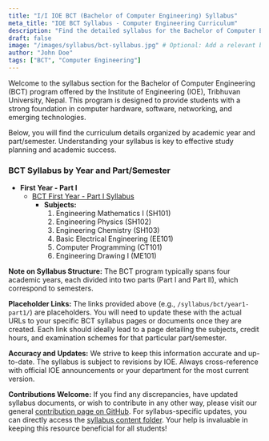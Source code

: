 ```yaml
---
title: "I/I IOE BCT (Bachelor of Computer Engineering) Syllabus"
meta_title: "IOE BCT Syllabus - Computer Engineering Curriculum"
description: "Find the detailed syllabus for the Bachelor of Computer Engineering (BCT) program at the Institute of Engineering (IOE), Nepal. Access curriculum for all semesters/parts."
draft: false
image: "/images/syllabus/bct-syllabus.jpg" # Optional: Add a relevant banner categories: ["Application", "Data"]
author: "John Doe"
tags: ["BCT", "Computer Engineering"]
---
```

Welcome to the syllabus section for the Bachelor of Computer Engineering (BCT) program offered by the Institute of Engineering (IOE), Tribhuvan University, Nepal. This program is designed to provide students with a strong foundation in computer hardware, software, networking, and emerging technologies.

Below, you will find the curriculum details organized by academic year and part/semester. Understanding your syllabus is key to effective study planning and academic success.

### BCT Syllabus by Year and Part/Semester

*   **First Year - Part I**
    *   [BCT First Year - Part I Syllabus](/syllabus/bct/year1-part1/)
        - **Subjects:**
            1. Engineering Mathematics I (SH101)
            2. Engineering Physics (SH102)
            3. Engineering Chemistry (SH103)
            4. Basic Electrical Engineering (EE101)
            5. Computer Programming (CT101)
            6. Engineering Drawing I (ME101)

**Note on Syllabus Structure:**
The BCT program typically spans four academic years, each divided into two parts (Part I and Part II), which correspond to semesters.

**Placeholder Links:**
The links provided above (e.g., `/syllabus/bct/year1-part1/`) are placeholders. You will need to update these with the actual URLs to your specific BCT syllabus pages or documents once they are created. Each link should ideally lead to a page detailing the subjects, credit hours, and examination schemes for that particular part/semester.

**Accuracy and Updates:**
We strive to keep this information accurate and up-to-date. The syllabus is subject to revisions by IOE. Always cross-reference with official IOE announcements or your department for the most current version.

**Contributions Welcome:**
If you find any discrepancies, have updated syllabus documents, or wish to contribute in any other way, please visit our general [contribution page on GitHub](https://github.com/ioenotes/ioenotes). For syllabus-specific updates, you can directly access the [syllabus content folder](https://github.com/ioenotes/ioenotes/tree/main/content/english/syllabus). Your help is invaluable in keeping this resource beneficial for all students!
